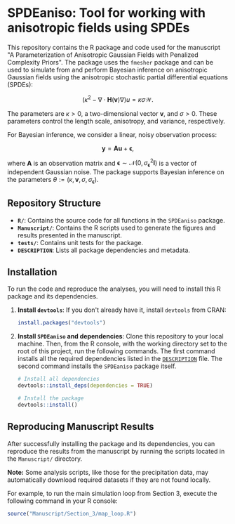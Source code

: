 # SPDEaniso: Tool for working with anisotropic fields using SPDEs

This repository contains the R package and code used for the manuscript "A Parameterization of Anisotropic Gaussian Fields with Penalized Complexity Priors". The package uses the `fmesher` package and can be used to simulate from and perform Bayesian inference on anisotropic Gaussian fields using the anisotropic stochastic partial differential equations (SPDEs):

```math
(\kappa^2-\nabla\cdot \mathbf{H}({\mathbf{v}})\nabla)u=\kappa\sigma\mathcal{W}.
```

The parameters are $\kappa >0$, a two-dimensional vector $\mathbf{v}$, and $\sigma>0$. These parameters control the length scale, anisotropy, and variance, respectively.

For Bayesian inference, we consider a linear, noisy observation process:

```math
\mathbf{y} = \mathbf{A}\mathbf{u} + \mathbf{\epsilon},
```

where $\mathbf{A}$ is an observation matrix and $\mathbf{\epsilon}\sim\mathcal{N}(0,\sigma_{\mathbf{\epsilon}}^2\mathbf{I})$ is a vector of independent Gaussian noise. The package supports Bayesian inference on the parameters $\theta:=(\kappa, \mathbf{v}, \sigma,\sigma_{\mathbf{\epsilon}})$.

## Repository Structure

*   **`R/`**: Contains the source code for all functions in the `SPDEaniso` package.
*   **`Manuscript/`**: Contains the R scripts used to generate the figures and results presented in the manuscript.
*   **`tests/`**: Contains unit tests for the package.
*   **`DESCRIPTION`**: Lists all package dependencies and metadata.

## Installation

To run the code and reproduce the analyses, you will need to install this R package and its dependencies.

1.  **Install `devtools`**:
    If you don't already have it, install `devtools` from CRAN:
    ````r
    install.packages("devtools")
    ````

2.  **Install `SPDEaniso` and dependencies**:
    Clone this repository to your local machine. Then, from the R console, with the working directory set to the root of this project, run the following commands. The first command installs all the required dependencies listed in the [`DESCRIPTION`](DESCRIPTION) file. The second command installs the `SPDEaniso` package itself.
    ````r
    # Install all dependencies
    devtools::install_deps(dependencies = TRUE)

    # Install the package
    devtools::install()
    ````

## Reproducing Manuscript Results

After successfully installing the package and its dependencies, you can reproduce the results from the manuscript by running the scripts located in the `Manuscript/` directory.

**Note:** Some analysis scripts, like those for the precipitation data, may automatically download required datasets if they are not found locally.

For example, to run the main simulation loop from Section 3, execute the following command in your R console:

````r
source("Manuscript/Section_3/map_loop.R")
